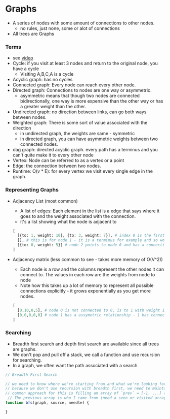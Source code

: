 # Graphs

- A series of nodes with some amount of connections to other nodes.
  - no rules, just none, some or alot of connections
- All trees are Graphs

### Terms

- see [video](https://frontendmasters.com/courses/algorithms/graphs-overview/)
- Cycle: if you visit at least 3 nodes and return to the original node, you have a cycle
  - Visiting A,B,C,A is a cycle
- Acyclic graph: has no cycles
- Connected graph: Every node can reach every other node.
- Directed graph: Connections to nodes are one way or asymmetric.
  - asymmetric means that though two nodes are connected bidirectionally, one way is more expensive than the other way or has a greater weight than the other.
- Undirected graph: no direction between links, can go both ways between nodes.
- Weighted graph: There is some sort of value associated with the direction
  - in undirected graph, the weights are same - symmetric
  - in directed graph, you can have asymmetric weights between two connected nodes.
- dag graph: directed acyclic graph. every path has a terminus and you can't quite make it to every other node
- Vertex: Node can be referred to as a vertex or a point
- Edge: the connection between two nodes.
- Runtime: O(v \* E): for every vertex we visit every single edge in the graph.

### Representing Graphs

- Adjacency List (most common)
  - A list of edges: Each element in the list is a edge that says where it goes to and the weight associated with the connection.
  - it's a list showing what the node is adjacent to
  ```python
  [
    [{to: 1, weight: 10}, {to: 3, weight: 7}], # index 0 is the first node or node with value of 0 and points to nodes 1 and 3
    [], # this is for node 1 - it is a terminus for example and so would be an empty list (no edges it goes to)
    [{to: 0, weight: 5}] # node 2 points to node 0 and has a connection weight of 5
  ]
  ```
- Adjacency matrix (less common to see - takes more memory of O(V^2))

  - Each node is a row and the columns represent the other nodes it can connect to. The values in each row are the weights from node to node
  - Note how this takes up a lot of memory to represent all possible connections explicitly - it grows exponentially as you get more nodes.

  ```python
  [
    [0,10,0,5], # node 0 is not connected to 0, is to 1 with weight 10, is not connection to 2, and is to 3 with weight 5
    [0,0,0,0,0] # node 1 has a assymetric relationship - 1 has connections to it, but does not connect to any other node itself
  ]
  ```
### Searching
- Breadth first search and depth first search are available since all trees are graphs.
- We don't pop and pull off a stack, we call a function and use recursion for searching.
- In a graph, we often want the path associated with a search

```javascript
// Breadth First Search

// we need to know where we're starting from and what we're looking for, and want to return the path we took.
// because we don't use recursion with breadth first, we need to maintain the path ourselves as we search.
// common approach for this is filling an array of `prev` = [-1. ...] (no node has a -1 val).
 // The previous array is who I came from (need a seen or visited array as well of Falses)
function bfs(graph, source, needle) {

}

```